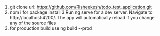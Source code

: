 1. git clone url: https://github.com/Risheekesh/todo_test_application.git 
2. npm i for package install
3.Run ng serve for a dev server. Navigate to http://localhost:4200/. The app will automatically reload if you change any of the source files
4. for production build use ng build --prod
